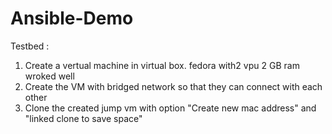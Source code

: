 # Ansible-Demo

Testbed :

1. Create a vertual machine in virtual box. fedora with2 vpu 2 GB ram wroked well
2. Create the VM with bridged network so that they can connect with each other
3. Clone the created jump vm with option "Create new mac address" and "linked clone to save space"
